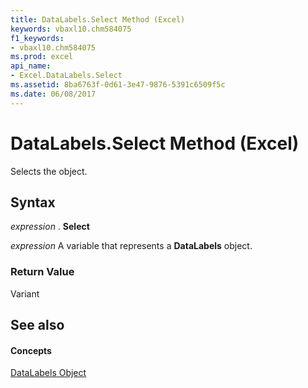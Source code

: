 ```yaml
---
title: DataLabels.Select Method (Excel)
keywords: vbaxl10.chm584075
f1_keywords:
- vbaxl10.chm584075
ms.prod: excel
api_name:
- Excel.DataLabels.Select
ms.assetid: 8ba6763f-0d61-3e47-9876-5391c6509f5c
ms.date: 06/08/2017
---
```



# DataLabels.Select Method (Excel)

Selects the object.


## Syntax

 _expression_ . **Select**

 _expression_ A variable that represents a **DataLabels** object.


### Return Value

Variant


## See also


#### Concepts


[DataLabels Object](datalabels-object-excel.md)

